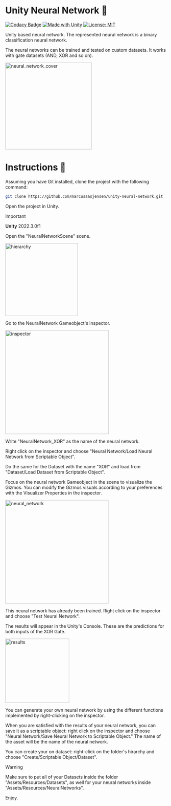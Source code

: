 # Unity Neural Network 🧠
[![Codacy Badge](https://app.codacy.com/project/badge/Grade/6c5ca96a82bc4b18999316bfab824029)](https://app.codacy.com?utm_source=gh&utm_medium=referral&utm_content=&utm_campaign=Badge_grade)
[![Made with Unity](https://img.shields.io/badge/Made%20with-Unity-57b9d3.svg?style=flat&logo=unity)](https://unity3d.com)
[![License: MIT](https://img.shields.io/badge/License-MIT-yellow.svg)](https://opensource.org/licenses/MIT)

Unity based neural network. The represented neural network is a binary classification neural network.

The neural networks can be trained and tested on custom datasets. It works with gate datasets (AND, XOR and so on).

<img width="271" alt="neural_network_cover" src="https://github.com/marcusaasjensen/unity-neural-network/assets/88457743/19395e68-7a58-4503-81a5-793cbe7375e3">

# Instructions 📝

Assuming you have Git installed, clone the project with the following command:

```bash
git clone https://github.com/marcusaasjensen/unity-neural-network.git
```

Open the project in Unity.
>[!IMPORTANT]
>**Unity** 2022.3.0f1

Open the "NeuralNetworkScene" scene.

<img width="227" alt="hierarchy" src="https://github.com/marcusaasjensen/unity-neural-network/assets/88457743/a17711b3-bd76-4401-9dab-407c401ba7db">

Go to the NeuralNetwork Gameobject's inspector.

<img width="324" alt="inspector" src="https://github.com/marcusaasjensen/unity-neural-network/assets/88457743/e1c2f3b3-0fc0-4669-b70f-d9aa621cd433">

Write "NeuralNetwork_XOR" as the name of the neural network.

Right click on the inspector and choose "Neural Network/Load Neural Network from Scriptable Object".

Do the same for the Dataset with the name "XOR" and load from "Dataset/Load Dataset from Scriptable Object".

Focus on the neural network Gameobject in the scene to visualize the Gizmos. You can modify the Gizmos visuals according to your preferences with the Visualizer Properties in the inspector.

<img width="323" alt="neural_network" src="https://github.com/marcusaasjensen/unity-neural-network/assets/88457743/1f8dfe8a-72b6-4901-a738-981f74ad209f">

This neural network has already been trained. Right click on the inspector and choose "Test Neural Network".

The results will appear in the Unity's Console. These are the predictions for both inputs of the XOR Gate.

<img width="200" alt="results" src="https://github.com/marcusaasjensen/unity-neural-network/assets/88457743/ef6e46b1-9d96-4a74-9997-a8fd684fc043">

You can generate your own neural network by using the different functions implemented by right-clicking on the inspector.

When you are satisfied with the results of your neural network, you can save it as a scriptable object: right click on the inspector and choose "Neural Network/Save Neural Network to Scriptable Object." The name of the asset will be the name of the neural network.

You can create your on dataset: right-click on the folder's hirarchy and choose "Create/Scriptable Object/Dataset".

>[!WARNING]
>Make sure to put all of your Datasets inside the folder "Assets/Resources/Datasets", as well for your neural networks inside "Assets/Resources/NeuralNetworks".
>

Enjoy.


